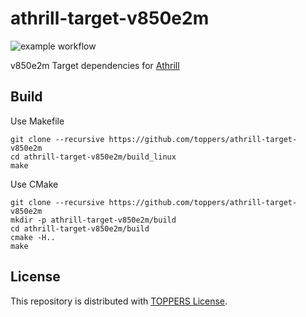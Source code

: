 # athrill-target-v850e2m
![example workflow](https://github.com/toppers/athrill-target-v850e2m/actions/workflows/build.yml/badge.svg)

v850e2m Target dependencies for [Athrill](https://github.com/toppers/athrill)
## Build
Use Makefile
```
git clone --recursive https://github.com/toppers/athrill-target-v850e2m
cd athrill-target-v850e2m/build_linux
make
```

Use CMake
```
git clone --recursive https://github.com/toppers/athrill-target-v850e2m
mkdir -p athrill-target-v850e2m/build
cd athrill-target-v850e2m/build
cmake -H..
make
```


## License

This repository is distributed with [TOPPERS License](https://toppers.jp/en/license.html).


